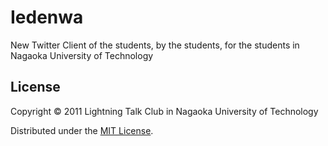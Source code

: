 Iedenwa
======================
New Twitter Client of the students, by the students, 
for the students in Nagaoka University of Technology

## License
Copyright &copy; 2011 Lightning Talk Club in Nagaoka University of Technology

Distributed under the [MIT License][mit].

[MIT]: http://www.opensource.org/licenses/mit-license.php
